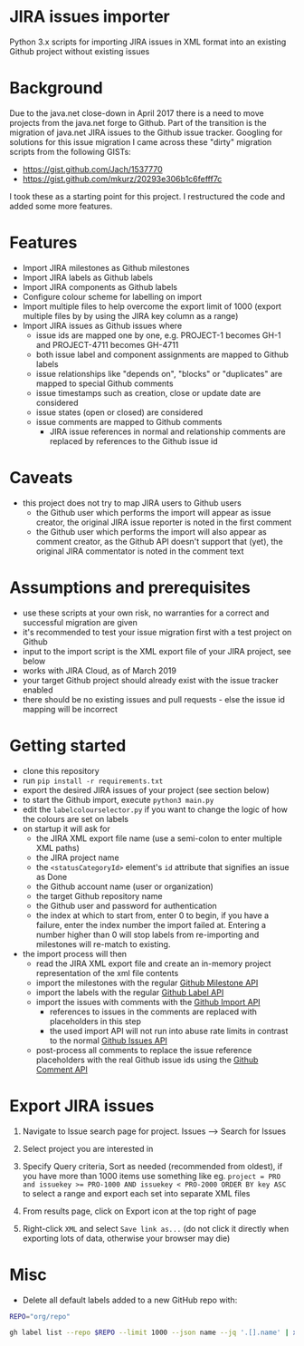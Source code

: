 # JIRA issues importer

Python 3.x scripts for importing JIRA issues in XML format into an existing Github project without existing issues

# Background

Due to the java.net close-down in April 2017 there is a need to move projects from the java.net forge to Github.
Part of the transition is the migration of java.net JIRA issues to the Github issue tracker.
Googling for solutions for this issue migration I came across these "dirty" migration scripts from the following GISTs:

* https://gist.github.com/Jach/1537770
* https://gist.github.com/mkurz/20293e306b1c6fefff7c

I took these as a starting point for this project. I restructured the code and added some more features.

# Features

* Import JIRA milestones as Github milestones
* Import JIRA labels as Github labels
* Import JIRA components as Github labels
* Configure colour scheme for labelling on import
* Import multiple files to help overcome the export limit of 1000 (export multiple files by by using the JIRA key column as a range)
* Import JIRA issues as Github issues where
  * issue ids are mapped one by one, e.g. PROJECT-1 becomes GH-1 and PROJECT-4711 becomes GH-4711
  * both issue label and component assignments are mapped to Github labels
  * issue relationships like "depends on", "blocks" or "duplicates" are mapped to special Github comments
  * issue timestamps such as creation, close or update date are considered
  * issue states (open or closed) are considered
  * issue comments are mapped to Github comments
    * JIRA issue references in normal and relationship comments are replaced by references to the Github issue id  

# Caveats
 * this project does not try to map JIRA users to Github users
   * the Github user which performs the import will appear as issue creator, the original JIRA issue reporter is noted in the first comment
   * the Github user which performs the import will also appear as comment creator, as the Github API doesn't support that (yet),
     the original JIRA commentator is noted in the comment text

# Assumptions and prerequisites

* use these scripts at your own risk, no warranties for a correct and successful migration are given
* it's recommended to test your issue migration first with a test project on Github
* input to the import script is the XML export file of your JIRA project, see below
* works with JIRA Cloud, as of March 2019
* your target Github project should already exist with the issue tracker enabled
* there should be no existing issues and pull requests - else the issue id mapping will be incorrect

# Getting started

* clone this repository
* run `pip install -r requirements.txt`
* export the desired JIRA issues of your project (see section below)
* to start the Github import, execute `python3 main.py`
* edit the `labelcolourselector.py` if you want to change the logic of how the colours are set on labels
* on startup it will ask for
  * the JIRA XML export file name (use a semi-colon to enter multiple XML paths)
  * the JIRA project name
  * the `<statusCategoryId>` element's `id` attribute that signifies an issue as Done 
  * the Github account name (user or organization)
  * the target Github repository name
  * the Github user and password for authentication
  * the index at which to start from, enter 0 to begin, if you have a failure, enter the index number the import failed at. Entering a number higher than 0 will stop labels from re-importing and milestones will re-match to existing.
* the import process will then
  * read the JIRA XML export file and create an in-memory project representation of the xml file contents
  * import the milestones with the regular [Github Milestone API](https://developer.github.com/v3/issues/milestones/)
  * import the labels with the regular [Github Label API](https://developer.github.com/v3/issues/labels/)
  * import the issues with comments with the [Github Import API](https://gist.github.com/jonmagic/5282384165e0f86ef105)
    * references to issues in the comments are replaced with placeholders in this step
    * the used import API will not run into abuse rate limits in contrast to the normal [Github Issues API](https://developer.github.com/v3/issues/)
  * post-process all comments to replace the issue reference placeholders with the real Github issue ids using the [Github Comment API](https://developer.github.com/v3/issues/comments/)

# Export JIRA issues

1. Navigate to Issue search page for project. Issues --> Search for Issues

1. Select project you are interested in

1. Specify Query criteria, Sort as needed (recommended from oldest), if you have more than 1000 items use something like eg. `project = PRO and issuekey >= PRO-1000 AND issuekey < PRO-2000 ORDER BY key ASC` to select a range and export each set into separate XML files

1. From results page, click on Export icon at the top right of page

1. Right-click `XML` and select `Save link as...` (do not click it directly when exporting lots of data, otherwise your browser may die)

# Misc

* Delete all default labels added to a new GitHub repo with:

```bash
REPO="org/repo"

gh label list --repo $REPO --limit 1000 --json name --jq '.[].name' | xargs -n 1 -I % gh label delete % --repo $REPO --yes
```
